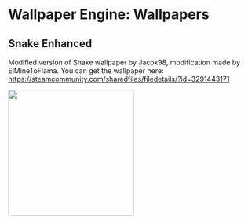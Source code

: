 # Wallpaper Engine: Wallpapers
## Snake Enhanced
Modified version of Snake wallpaper by Jacox98, modification made by ElMineToFlama.
You can get the wallpaper here: https://steamcommunity.com/sharedfiles/filedetails/?id=3291443171

<img src="https://github.com/user-attachments/assets/15cf3fd3-8cc9-424a-95d7-b4b1d812ee21" width="256" />
